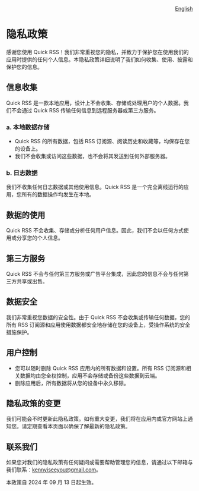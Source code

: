<p align="right">
  <a href="./privacy-policy.md">English</a>
</p>
<!--rehype:style=float: right; bottom: -36px; position: relative;-->

隐私政策
===

感谢您使用 Quick RSS！我们非常重视您的隐私，并致力于保护您在使用我们的应用时提供的任何个人信息。本隐私政策详细说明了我们如何收集、使用、披露和保护您的信息。

## 信息收集

Quick RSS 是一款本地应用，设计上不会收集、存储或处理用户的个人数据。我们不会通过 Quick RSS 传输任何信息到远程服务器或第三方服务。

### a. **本地数据存储**

- Quick RSS 的所有数据，包括 RSS 订阅源、阅读历史和收藏等，均保存在您的设备上。
- 我们不会收集或访问这些数据，也不会将其发送到任何外部服务器。

### b. **日志数据**
我们不收集任何日志数据或其他使用信息。Quick RSS 是一个完全离线运行的应用，您所有的数据操作均发生在本地。

## 数据的使用

Quick RSS 不会收集、存储或分析任何用户信息。因此，我们不会以任何方式使用或分享您的个人信息。

## 第三方服务

Quick RSS 不会与任何第三方服务或广告平台集成，因此您的信息不会与任何第三方共享或出售。

## 数据安全

我们非常重视您数据的安全性。由于 Quick RSS 不会收集或传输任何数据，您的所有 RSS 订阅源和应用使用数据都安全地存储在您的设备上，受操作系统的安全措施保护。

## 用户控制

- 您可以随时删除 Quick RSS 应用内的所有数据和设置。所有 RSS 订阅源和相关数据均由您全权控制，应用不会存储或备份这些数据到云端。
- 删除应用后，所有数据将从您的设备中永久移除。

## 隐私政策的变更

我们可能会不时更新此隐私政策。如有重大变更，我们将在应用内或官方网站上通知您。请定期查看本页面以确保了解最新的隐私政策。

## 联系我们

如果您对我们的隐私政策有任何疑问或需要帮助管理您的信息，请通过以下邮箱与我们联系：kennyiseeyou@gmail.com。

本政策自 2024 年 09 月 13 日起生效。